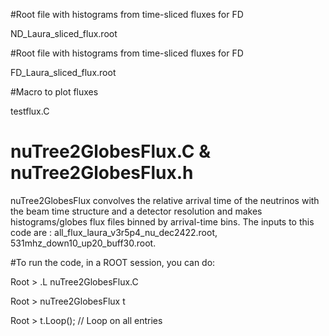 #Root file with histograms from time-sliced fluxes for FD

ND_Laura_sliced_flux.root 



#Root file with histograms from time-sliced fluxes for FD

FD_Laura_sliced_flux.root


#Macro to plot fluxes

testflux.C


# nuTree2GlobesFlux.C & nuTree2GlobesFlux.h
nuTree2GlobesFlux convolves the relative arrival time of the neutrinos with the beam time structure and a detector resolution and makes histograms/globes flux files binned by arrival-time bins. The inputs to this code are : all_flux_laura_v3r5p4_nu_dec2422.root, 531mhz_down10_up20_buff30.root. 

#To run the code, in a ROOT session, you can do:

Root > .L nuTree2GlobesFlux.C

Root > nuTree2GlobesFlux t

Root > t.Loop();   // Loop on all entries

